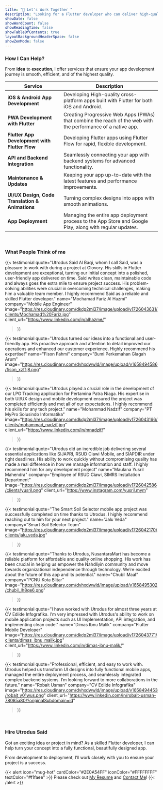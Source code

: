 ```yaml
---
title: "🤝 Let's Work Together "
description: "Looking for a Flutter developer who can deliver high-quality apps? I’m here to help! Check out the services I offer, hear from satisfied clients, and get in touch to discuss how we can work together."
showDate: false
showWordCount: false
showReadingTime: false
showTableOfContents: true
layoutBackgroundHeaderSpace: false
showZenMode: false
---
```




### How I Can Help?
<!-- <dotlottie-player 
    src="https://lottie.host/13306023-6b6a-4994-8a86-0e94bc91c1e4/BwH1CIXDp6.json" 
    background="transparent" 
    speed="0.8" 
    class="w-full max-w-[250px] sm:max-w-[250px] md:max-w-[300px] lg:max-w-[350px] h-auto" 
    loop autoplay>
</dotlottie-player> -->
From **idea** to **execution**, I offer services that ensure your app development journey is smooth, efficient, and of the highest quality.

| **Service**                              | **Description**                                                                                               |
| ---------------------------------------- | ------------------------------------------------------------------------------------------------------------- |
| **iOS & Android App Development**        | Developing High-quality cross-platform apps built with Flutter for both iOS and Android.                                  |
| **PWA Development with Flutter**         | Creating Progressive Web Apps (PWAs) that combine the reach of the web with the performance of a native app.   |
| **Flutter App Development with Flutter Flow** | Developing Flutter apps using Flutter Flow for rapid, flexible development.                                    |
| **API and Backend Integration**          | Seamlessly connecting your app with backend systems for advanced functionality.                                |
| **Maintenance & Updates**                | Keeping your app up-to-date with the latest features and performance improvements.                             |
| **UI/UX Design, Code Translation & Animations** | Turning complex designs into apps with smooth animations.                |
| **App Deployment**                       | Managing the entire app deployment process to the App Store and Google Play, along with regular updates.       |

<br>

### What People Think of me

{{< testimonial
    quote="Utrodus Said Al Baqi, whom I call Said, was a pleasure to work with during a project at Glovory. His skills in Flutter development are exceptional, turning our initial concept into a polished, user-friendly app delivered on time. Said writes clean, maintainable code and always goes the extra mile to ensure project success. His problem-solving abilities were crucial in overcoming technical challenges, making him a valuable team member. I highly recommend Said as a reliable and skilled Flutter developer."
    name="Mochamad Fariz Al Hazmi"
    company="Mobile App Engineer"
    image="https://res.cloudinary.com/dkdp2ml37/image/upload/v1726043631/clients/Mochamad%20Fariz.jpg"
    client_url="https://www.linkedin.com/in/alhazme/"
>}}

{{< testimonial
    quote="Utrodus turned our ideas into a functional and user-friendly app. His proactive approach and attention to detail improved our operations and enhanced our customer experience. Highly recommend his expertise!"
    name="Fison Fahmi"
    company="Bumi Perkemahan Glagah Arum"
    image="https://res.cloudinary.com/dvhxdwwld/image/upload/v1658494586/fison_xzf1j8.png"
>}}



{{< testimonial
    quote="Utrodus played a crucial role in the development of our LPG Tracking application for Pertamina Patra Niaga. His expertise in both UI/UX design and mobile development ensured the project was completed efficiently and met all of our expectations. I highly recommend his skills for any tech project."
    name="Mohammad Nadzif"
    company="PT MyPro Solusindo Informatika"
    image="https://res.cloudinary.com/dkdp2ml37/image/upload/v1726043166/clients/mohammad_nadzif.jpg"
    client_url="https://www.linkedin.com/in/mnadzif/"
>}}

{{< testimonial
    quote="Utrodus did an incredible job delivering several essential applications like SIJAPRI, RSUD Ciawi Mobile, and SIAPDIR under tight deadlines. His ability to work quickly without compromising quality has made a real difference in how we manage information and staff. I highly recommend him for any development project"
    name="Maulana Yusril Mahendra"
    company="Employee of RSUD Ciawi, SIMRS Installation Department"
    image="https://res.cloudinary.com/dkdp2ml37/image/upload/v1726042586/clients/yusril.png"
    client_url="https://www.instagram.com/yusril.mym"
>}}



{{< testimonial
    quote="The Smart Soil Selector mobile app project was successfully completed on time thanks to Utrodus. I highly recommend reaching out to him for your next project."
    name="Jalu Veda"
    company="Smart Soil Selector Team"
    image="https://res.cloudinary.com/dkdp2ml37/image/upload/v1726042170/clients/jalu_veda.jpg"
>}}


{{< testimonial
    quote="Thanks to Utrodus, NusantaraMart has become a reliable platform for affordable and quality online shopping. His work has been crucial in helping us empower the Nahdliyin community and move towards organizational independence through technology. We’re excited about the future of this app and its potential."
    name="Chubil Maal"
    company="PCNU Kota Blitar"
    image="https://res.cloudinary.com/dvhxdwwld/image/upload/v1658495302/chubil_lh8qe6.png"
>}}

{{< testimonial
    quote="I have worked with Utrodus for almost three years at CV Ediide Infografika. I'm very impressed with Utrodus's ability to work on mobile application projects such as UI Implementation, API integration, and implementing clean code."
    name="Dimas Ibnu Malik"
    company="Flutter Mobile Developer"
    image="https://res.cloudinary.com/dkdp2ml37/image/upload/v1726043771/clients/dimas_ibnu_malik.jpg"
    client_url="https://www.linkedin.com/in/dimas-ibnu-malik/"
>}}

{{< testimonial
    quote="Professional, efficient, and easy to work with. Utrodus helped us transform UI designs into fully functional mobile apps, managed the entire deployment process, and seamlessly integrated complex backend systems. I’m looking forward to more collaborations in the future."
    name="Robait Usman"
    company="CV Ediide Infografika"
    image="https://res.cloudinary.com/dvhxdwwld/image/upload/v1658494453/robait_y01wus.png"
    client_url="https://www.linkedin.com/in/robait-usman-78085a80/?originalSubdomain=id"
>}}



<br>

### Hire Utrodus Said

Got an exciting idea or project in mind? As a skilled Flutter developer, I can help turn your concept into a fully functional, beautifully designed app.  

From development to deployment, I’ll work closely with you to ensure your project is a success.

{{< alert icon="mug-hot" cardColor="#2E0A54FF" iconColor="#FFFFFFFF" textColor="#f1faee" >}}
Please check out [My Resume](https://drive.google.com/file/d/16b0HRFwY3Y7WTN1iESdvgO_IM4gZLNZm/view) and [Contact Me](/contact/)!
{{< /alert >}}



